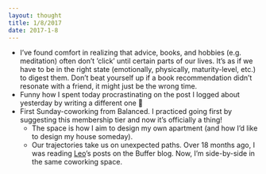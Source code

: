```yaml
---
layout: thought
title: 1/8/2017
date: 2017-1-8
---
```


- I’ve found comfort in realizing that advice, books, and hobbies (e.g. meditation) often don’t ’click’ until certain parts of our lives. It’s as if we have to be in the right state (emotionally, physically, maturity-level, etc.) to digest them. Don’t beat yourself up if a book recommendation didn’t resonate with a friend, it might just be the wrong time.
- Funny how I spent today procrastinating on the post I logged about yesterday by writing a different one 🙈
- First Sunday-coworking from Balanced. I practiced going first by suggesting this membership tier and now it’s officially a thing!
  - The space is how I aim to design my own apartment (and how I’d like to design my house someday).
  - Our trajectories take us on unexpected paths. Over 18 months ago, I was reading [Leo](https://twitter.com/LeoWid)’s posts on the Buffer blog. Now, I’m side-by-side in the same coworking space.
